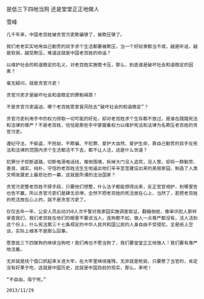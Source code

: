 是低三下四地当狗 还是堂堂正正地做人

雪峰


    几千年来，中国老百姓被贪官污吏欺骗够了，被欺压够了。

    我们老老实实地用自己勤劳的双手求个生活都要被欺压，当一个好奴隶都当不成，越是听话，越是软弱，越受欺压，难道这就是中国老百姓的命运？

    以维护社会的和谐稳定的名义，对老百姓实施管卡压，那么，到底谁是破坏社会和谐稳定的因素？

    毫无疑问，就是贪官污吏！

    贪官污吏才是破坏社会和谐稳定的罪魁祸首！

    不是贪官污吏逼迫，哪个老百姓愿意冒风险去“破坏社会的和谐稳定”？

    贪官污吏利用手中的权力捞取一切可能的好处，却对老百姓求个生存都不放过，是谁在践踏宪法和法律的尊严？不是老百姓，恰恰是那些手中掌握着权力以维护宪法和法律为名欺压老百姓的贪官污吏。

    遵纪守法，不偷盗、不抢劫、不欺骗、不犯罪、爱护大自然、爱护生命，靠自己勤劳的双手在宪法和法律的范围内求个生活都活不下去，都不让人活，这是什么世道？

    犯罪分子挖断道路，切断电源电话线，推倒围墙，拆掉大门没人追究，没人管，却将一群勤劳、善良、诚实、纯朴、守信的老百姓活生生地逼出他们辛辛苦苦建设出来的美丽家园，制造了人类文明发展史上最悲壮的一幕，这就是所谓的法治国家？

    贪官污吏整老百姓不择手段，只要他们想整，什么法子都能想得出来，反正官官相护，到哪里告也告不赢，所以贪官污吏们是肆无忌惮，全然不把老百姓的死活放在心上，当然了，若把老百姓的死活放在心上的，就不是贪官污吏了。

    仅仅去年一年，公安人员出动350人次干警对我家园实施调查取证，翻箱倒柜，像审讯犯人那样审查我们，我们老百姓在他们的眼里不要说当人，连狗都不如，做人一点尊严都没有，活人活到这个份上，什么宪法第三十七条规定的中华人民共和国公民的人身自由不受侵犯，全是纸上空谈，实际上根本不是那么回事。

    愿意低三下四做狗的继续当狗吧！我们再也不愿当狗了，我们要堂堂正正地做人！我们要有尊严地活着。

    无非就是找个借口抓起来关进大牢，在大牢里继续摧残，无非就是枪毙，只要惹了当官的，肯定没有好果子吃，这就是中国历史，这就是中国目前的现实，那么，来吧！

    “不自由，毋宁死。”

    2013/11/29



